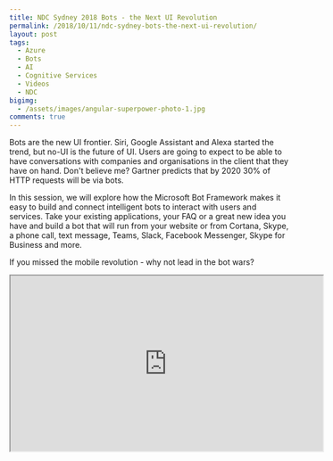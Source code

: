 ```yaml
---
title: NDC Sydney 2018 Bots - the Next UI Revolution
permalink: /2018/10/11/ndc-sydney-bots-the-next-ui-revolution/
layout: post
tags:
  - Azure
  - Bots
  - AI
  - Cognitive Services
  - Videos
  - NDC
bigimg:
  - /assets/images/angular-superpower-photo-1.jpg
comments: true
---
```


Bots are the new UI frontier. Siri, Google Assistant and Alexa started the trend, but no-UI is the future of UI. Users are going to expect to be able to have conversations with companies and organisations in the client that they have on hand. Don't believe me? Gartner predicts that by 2020 30% of HTTP requests will be via bots.

In this session, we will explore how the Microsoft Bot Framework makes it easy to build and connect intelligent bots to interact with users and services. Take your existing applications, your FAQ or a great new idea you have and build a bot that will run from your website or from Cortana, Skype, a phone call, text message, Teams, Slack, Facebook Messenger, Skype for Business and more.

If you missed the mobile revolution - why not lead in the bot wars?

<!-- << youtube jdssa77dA5s %} -->
<iframe width="560" height="315" src="https://www.youtube.com/embed/jdssa77dA5s" ></iframe>


